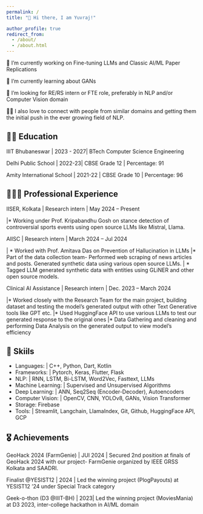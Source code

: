 ```yaml
---
permalink: /
title: "👋 Hi there, I am Yuvraj!"  

author_profile: true
redirect_from: 
  - /about/
  - /about.html
---
```





🔭 I’m currently working on Fine-tuning LLMs and Classic AI/ML Paper Replications

🌱 I’m currently learning about GANs 

🤝 I’m looking for RE/RS intern or FTE role, preferably in NLP and/or Computer Vision domain

👨‍💻 I also love to connect with people from similar domains and getting them the initial push in the ever growing field of NLP.


## 🧑‍🎓 **Education**

IIIT Bhubaneswar |  2023 - 2027| BTech Computer Science Engineering 


Delhi Public School | 2022-23| CBSE Grade 12 | Percentage: 91


Amity International School | 2021-22 | CBSE Grade 10 | Percentage: 96



## 👨🏻‍🔬 **Professional Experience**

IISER, Kolkata | Research intern | May 2024 – Present

|* Working under Prof. Kripabandhu Gosh on stance detection of controversial sports events using open source LLMs like Mistral, Llama.


AIISC | Research intern | March 2024 – Jul 2024

| * Worked with Prof. Amitava Das on Prevention of Hallucination in LLMs
|* Part of the data collection team- Performed web scraping of news articles and posts. Generated synthetic data using various open source LLMs.
| * Tagged LLM generated synthetic data with entities using GLiNER and other open source models.


Clinical AI Assistance | Research intern |  Dec. 2023 – March 2024

|* Worked closely with the Research Team for the main project, building dataset and testing the model’s generated output with other Text Generative tools like GPT etc.
|* Used HuggingFace API to use various LLMs to test our generated response to the original ones
|* Data Gathering and cleaning and performing Data Analysis on the generated output to view model’s efficiency


## 🔭 **Skiils**

* Languages: | C++, Python, Dart, Kotlin
* Frameworks: | Pytorch, Keras, Flutter, Flask
* NLP: | RNN, LSTM, Bi-LSTM, Word2Vec, Fasttext, LLMs
* Machine Learning: | Supervised and Unsupervised Algorithms
* Deep Learning: | ANN, Seq2Seq (Encoder-Decoder), Autoencoders
* Computer Vision: | OpenCV, CNN, YOLOv8, GANs, Vision Transformer
* Storage: Firebase
* Tools: | Streamlit, Langchain, LlamaIndex, Git, Github, HuggingFace API, GCP



## 🎖️ **Achievements**


GeoHack 2024 (FarmGenie) | JUl 2024 | Secured 2nd position at finals of GeoHack 2024 with our project- FarmGenie organized by IEEE GRSS Kolkata and SAADRI.

Finalist @YESIST12 | 2024 | Led the winning project (PlogPayouts) at YESIST12 ’24 under Special Track category


Geek-o-thon (D3 @IIIT-BH) | 2023| Led the winning project (MoviesMania) at D3 2023, inter-college hackathon in AI/ML domain


<!-- A data-driven personal website
======
Like many other Jekyll-based GitHub Pages templates, Academic Pages makes you separate the website's content from its form. The content & metadata of your website are in structured markdown files, while various other files constitute the theme, specifying how to transform that content & metadata into HTML pages. You keep these various markdown (.md), YAML (.yml), HTML, and CSS files in a public GitHub repository. Each time you commit and push an update to the repository, the [GitHub pages](https://pages.github.com/) service creates static HTML pages based on these files, which are hosted on GitHub's servers free of charge.

Many of the features of dynamic content management systems (like Wordpress) can be achieved in this fashion, using a fraction of the computational resources and with far less vulnerability to hacking and DDoSing. You can also modify the theme to your heart's content without touching the content of your site. If you get to a point where you've broken something in Jekyll/HTML/CSS beyond repair, your markdown files describing your talks, publications, etc. are safe. You can rollback the changes or even delete the repository and start over -- just be sure to save the markdown files! Finally, you can also write scripts that process the structured data on the site, such as [this one](https://github.com/academicpages/academicpages.github.io/blob/master/talkmap.ipynb) that analyzes metadata in pages about talks to display [a map of every location you've given a talk](https://academicpages.github.io/talkmap.html).

Getting started
======
1. Register a GitHub account if you don't have one and confirm your e-mail (required!)
1. Fork [this repository](https://github.com/academicpages/academicpages.github.io) by clicking the "fork" button in the top right. 
1. Go to the repository's settings (rightmost item in the tabs that start with "Code", should be below "Unwatch"). Rename the repository "[your GitHub username].github.io", which will also be your website's URL.
1. Set site-wide configuration and create content & metadata (see below -- also see [this set of diffs](http://archive.is/3TPas) showing what files were changed to set up [an example site](https://getorg-testacct.github.io) for a user with the username "getorg-testacct")
1. Upload any files (like PDFs, .zip files, etc.) to the files/ directory. They will appear at https://[your GitHub username].github.io/files/example.pdf.  
1. Check status by going to the repository settings, in the "GitHub pages" section

Site-wide configuration
------
The main configuration file for the site is in the base directory in [_config.yml](https://github.com/academicpages/academicpages.github.io/blob/master/_config.yml), which defines the content in the sidebars and other site-wide features. You will need to replace the default variables with ones about yourself and your site's github repository. The configuration file for the top menu is in [_data/navigation.yml](https://github.com/academicpages/academicpages.github.io/blob/master/_data/navigation.yml). For example, if you don't have a portfolio or blog posts, you can remove those items from that navigation.yml file to remove them from the header. 

Create content & metadata
------
For site content, there is one markdown file for each type of content, which are stored in directories like _publications, _talks, _posts, _teaching, or _pages. For example, each talk is a markdown file in the [_talks directory](https://github.com/academicpages/academicpages.github.io/tree/master/_talks). At the top of each markdown file is structured data in YAML about the talk, which the theme will parse to do lots of cool stuff. The same structured data about a talk is used to generate the list of talks on the [Talks page](https://academicpages.github.io/talks), each [individual page](https://academicpages.github.io/talks/2012-03-01-talk-1) for specific talks, the talks section for the [CV page](https://academicpages.github.io/cv), and the [map of places you've given a talk](https://academicpages.github.io/talkmap.html) (if you run this [python file](https://github.com/academicpages/academicpages.github.io/blob/master/talkmap.py) or [Jupyter notebook](https://github.com/academicpages/academicpages.github.io/blob/master/talkmap.ipynb), which creates the HTML for the map based on the contents of the _talks directory).

**Markdown generator**

I have also created [a set of Jupyter notebooks](https://github.com/academicpages/academicpages.github.io/tree/master/markdown_generator
) that converts a CSV containing structured data about talks or presentations into individual markdown files that will be properly formatted for the Academic Pages template. The sample CSVs in that directory are the ones I used to create my own personal website at stuartgeiger.com. My usual workflow is that I keep a spreadsheet of my publications and talks, then run the code in these notebooks to generate the markdown files, then commit and push them to the GitHub repository.

How to edit your site's GitHub repository
------
Many people use a git client to create files on their local computer and then push them to GitHub's servers. If you are not familiar with git, you can directly edit these configuration and markdown files directly in the github.com interface. Navigate to a file (like [this one](https://github.com/academicpages/academicpages.github.io/blob/master/_talks/2012-03-01-talk-1.md) and click the pencil icon in the top right of the content preview (to the right of the "Raw | Blame | History" buttons). You can delete a file by clicking the trashcan icon to the right of the pencil icon. You can also create new files or upload files by navigating to a directory and clicking the "Create new file" or "Upload files" buttons. 

Example: editing a markdown file for a talk
![Editing a markdown file for a talk](/images/editing-talk.png)

For more info
------
More info about configuring Academic Pages can be found in [the guide](https://academicpages.github.io/markdown/). The [guides for the Minimal Mistakes theme](https://mmistakes.github.io/minimal-mistakes/docs/configuration/) (which this theme was forked from) might also be helpful. -->
